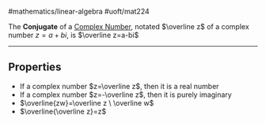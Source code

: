 #mathematics/linear-algebra 
#uoft/mat224 


The **Conjugate** of a [Complex Number](Complex%20Numbers.md), notated $\overline z$ of a complex number $z=a+bi$, is $\overline z=a-bi$

---
## Properties
- If a complex number $z=\overline z$, then it is a real number
- If a complex number $z=-\overline z$, then it is purely imaginary
- $\overline{zw}=\overline z \ \overline w$
- $\overline{\overline z}=z$ 